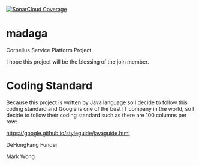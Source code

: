 [![SonarCloud Coverage](https://sonarcloud.io/api/project_badges/measure?project=yefangwong_madaga&metric=coverage)](https://sonarcloud.io/component_measures/metric/coverage/list?id=yefangwong_madaga)

# madaga
Cornelius Service Platform Project

I hope this project will be the blessing of the join member.

# Coding Standard
Because this project is written by Java language so I decide to follow this coding standard and Google is one of the best IT company in the world, so I decide to follow their coding standard such as there are 100 columns per row:

https://google.github.io/styleguide/javaguide.html

DeHongFang Funder

Mark Wong
